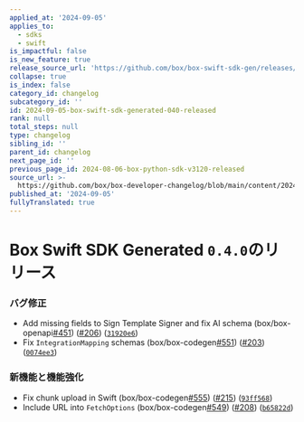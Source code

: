 ```yaml
---
applied_at: '2024-09-05'
applies_to:
  - sdks
  - swift
is_impactful: false
is_new_feature: true
release_source_url: 'https://github.com/box/box-swift-sdk-gen/releases/tag/0.4.0'
collapse: true
is_index: false
category_id: changelog
subcategory_id: ''
id: 2024-09-05-box-swift-sdk-generated-040-released
rank: null
total_steps: null
type: changelog
sibling_id: ''
parent_id: changelog
next_page_id: ''
previous_page_id: 2024-08-06-box-python-sdk-v3120-released
source_url: >-
  https://github.com/box/box-developer-changelog/blob/main/content/2024/09-05-box-swift-sdk-generated-040-released.md
published_at: '2024-09-05'
fullyTranslated: true
---
```

# Box Swift SDK Generated `0.4.0`のリリース

### バグ修正

* Add missing fields to Sign Template Signer and fix AI schema (box/box-openapi[#451][1]) ([#206][2]) ([`31920e6`][3])
* Fix `IntegrationMapping` schemas (box/box-codegen[#551][4]) ([#203][5]) ([`0074ee3`][6])

### 新機能と機能強化

* Fix chunk upload in Swift (box/box-codegen[#555][7]) ([#215][8]) ([`93ff568`][9])
* Include URL into `FetchOptions` (box/box-codegen[#549][10]) ([#208][11]) ([`b65822d`][12])

[1]: https://github.com/box/box-codegen/issues/451

[2]: https://github.com/box/box-codegen/issues/206

[3]: https://github.com/box/box-codegen/commit/31920e67692c16b0600c4c9f4c279e22d02e4598

[4]: https://github.com/box/box-codegen/issues/551

[5]: https://github.com/box/box-codegen/issues/203

[6]: https://github.com/box/box-codegen/commit/0074ee326627d01057cf50cb257d2291b646ab08

[7]: https://github.com/box/box-codegen/issues/555

[8]: https://github.com/box/box-codegen/issues/215

[9]: https://github.com/box/box-codegen/commit/93ff5686415d99aa807d57d9e062f5a96380d707

[10]: https://github.com/box/box-codegen/issues/549

[11]: https://github.com/box/box-codegen/issues/208

[12]: https://github.com/box/box-codegen/commit/b65822d379b1d5e9be7b179ed754e725f5a499fa
